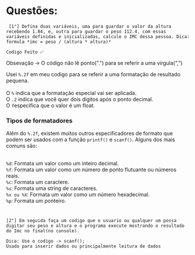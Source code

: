 # Questões:
``` [1°] Defina duas variáveis, uma para guardar o valor da altura recebendo 1.84, e, outra para guardar o peso 112.4, com essas variáveis definidas e inicializadas, calcule o IMC dessa pessoa. Dica: formula *imc = peso / (altura * altura)*```
```
Codigo Feito ✅
```
Obsevação -> O código não lê ponto(".") para se referir a uma virgula(",")

Usei `%.2f` em meu codigo para se referir a uma formatação de resultado pequena.<br><br>
O `%` indica que a formatação especial vai ser aplicada.<br>
O `.2` indica que você quer dois dígitos após o ponto decimal.<br>
O `f`especifica que o valor é um float.

### Tipos de formatadores

Além do `%.2f`, existem muitos outros especificadores de formato que podem ser usados com a função ``printf()`` e ``scanf()``. Alguns dos mais comuns são:<br><br>

``%d``: Formata um valor como um inteiro decimal.<br>
``%f``: Formata um valor como um número de ponto flutuante ou números reais.<br>
``%c``: Formata um caractere.<br>
``%s``: Formata uma string de caracteres.<br>
``%x ou %X``: Formata um valor como um número hexadecimal.<br>
``%p``: Formata um ponteiro.<br>

# 

```[2°] Em seguida faça um codigo que o usuario ou qualquer um possa digitar seu peso e altura e o programa execute mostrando o resultado do Imc no final(no console).```

```
Dica: Use o codigo -> scanf();
Usado para inserir dados ou principalmente leitura de dados
```